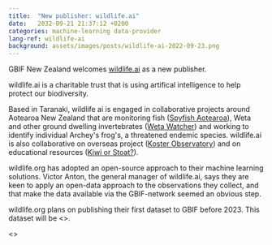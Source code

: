 ```yaml
---
title:  "New publisher: wildlife.ai"
date:   2032-09-21 21:37:12 +0200
categories: machine-learning data-provider
lang-ref: wildlife-ai
background: assets/images/posts/wildlife-ai-2022-09-23.png
---
```


GBIF New Zealand welcomes [wildlife.ai](https://www.wildlife.ai/) as a new publisher.

wildlife.ai is a charitable trust that is using artifical intelligence to help protect our biodiversity.

Based in Taranaki, wildlife ai is engaged in collaborative projects around Aotearoa New Zealand that are monitoring fish ([Spyfish Aotearoa](https://www.wildlife.ai/projects/spyfish-aotearoa/)), Weta and other ground dwelling invertebrates ([Weta Watcher](https://www.wildlife.ai/projects/weta-watcher/)) and working to identify individual Archey's frog's, a threatened endemic species.  wildlife.ai is also collaborative on overseas project ([Koster Observatory](https://www.wildlife.ai/projects/koster-observatory/)) and on educational resources ([Kiwi or Stoat?](https://www.wildlife.ai/courses/identifying-photographs-of-animals-kiwi-or-stoat/)).

wildlife.org has adopted an open-source approach to their machine learning solutions.  Victor Anton, the general manager of wildlife.ai, says they are keen to apply an open-data approach to the observations they collect, and that make the data available via the GBIF-network seemed an obvious step.  

wildlife.org plans on publishing their first dataset to GBIF before 2023.  This dataset will be <<automated observations from Spyfish Aotearoa captured at Goat Island from XXX to XXX.  They will then progressively publish additional data sets as XXXX>>.

<<image from the data>>